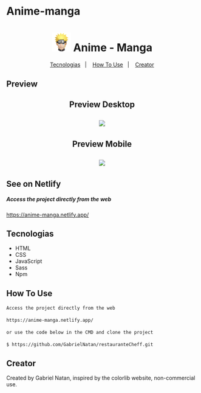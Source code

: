 # Anime-manga
<h1 align="center">
    <img src="src/img/favicon.png" width="50">  
     Anime - Manga
</h1>

<p align="center">
  <a href="#Tecnologias">Tecnologias</a>&nbsp;&nbsp;&nbsp;|&nbsp;&nbsp;&nbsp;
  <a href="#how-to-use">How To Use</a>&nbsp;&nbsp;&nbsp;|&nbsp;&nbsp;&nbsp;
  <a href="#Creator">Creator</a>
</p>

Preview
-------

<h2 align="center">
    Preview Desktop
    <br>
    <br>
    <img  src="assets/img/Cheff.gif">
</h2>

<h2 align="center">
    Preview Mobile
    <br>
    <br>
    <img  src="assets/img/Cheff-mobile.gif">
</h2>





See on Netlify
--------
##### Access the project directly from the web

https://anime-manga.netlify.app/


Tecnologias
--------

- HTML
- CSS
- JavaScript
- Sass
- Npm


How To Use
-----------

```
Access the project directly from the web

https://anime-manga.netlify.app/

or use the code below in the CMD and clone the project

$ https://github.com/GabrielNatan/restauranteCheff.git
```



Creator
-----------


Created by Gabriel Natan, inspired by the colorlib website, non-commercial use.
